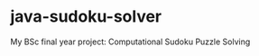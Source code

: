 java-sudoku-solver
==================

My BSc final year project: Computational Sudoku Puzzle Solving